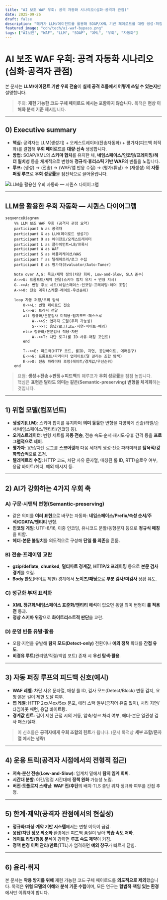```yaml
---
title: "AI 보조 WAF 우회: 공격 자동화 시나리오(심화·공격자 관점)"
date: 2025-09-26
draft: false
description: "해커가 LLM/에이전트를 활용해 SOAP/XML 기반 페이로드를 대량 생성·퍼징하고, 피드백 루프로 우회 조합을 최적화하는 과정을 공격자 관점에서 구조화합니다. (재현용 코드/악성 예시는 포함하지 않음)"
featured_image: "cdn/tech/ai-waf-bypass.png"
tags: ["AI보안", "WAF", "LLM", "SOAP", "XML", "우회", "자동화"]
---
```


# AI 보조 WAF 우회: 공격 자동화 시나리오(심화·공격자 관점)

본 문서는 **LLM/에이전트 기반 우회 전술**이 **실제 공격 흐름에서 어떻게 쓰일 수 있는지**만 설명합니다.  
> 주의: **재현 가능한 코드·구체 페이로드 예시는 포함하지 않습니다.** 목적은 **현상 이해와 분석 기준 제시**입니다.

---

## 0) Executive summary

* **핵심:** 공격자는 LLM(생성기) + 오케스트레이터(전송자동화) + 평가자(피드백 최적화)를 결합해 **우회 페이로드**를 **대량·신속** 생성합니다.
* **방법:** SOAP/XML의 **스키마 합치**를 유지한 채, **네임스페이스/인코딩/프레이밍/헤더 일치성** 등을 체계적으로 변형해 **정규식·휴리스틱 기반 WAF**의 빈틈을 노립니다.
* **루프:** (생성) → (전송) → (WAF/앱 반응 수집) → (평가/튜닝) → (재생성) 의 **자동 퍼징 루프**로 **우회 성공률**을 점진적으로 끌어올립니다.


<!--more-->

![LLM을 활용한 우회 자동화 — 시퀀스 다이어그램](https://blog.plura.io/cdn/tech/ai-waf-bypass.png)

---

## LLM을 활용한 우회 자동화 — 시퀀스 다이어그램

```mermaid
sequenceDiagram
    %% LLM 보조 WAF 우회 (공격자 관점 요약)
    participant A as 공격자
    participant G as LLM(페이로드 생성기)
    participant O as 에이전트/오케스트레이터
    participant L as 클라이언트↔LB/프록시
    participant W as WAF
    participant S as 애플리케이션/WAS
    participant T as 텔레메트리/로그 수집
    participant E as 평가자(Evaluator/Auto-Tuner)

    Note over A,G: 목표/제약 정의(차단 회피, Low-and-Slow, SLA 준수)
    A->>G: 프롬프트/제약 전달(스키마 합치 유지 + 변형 지시)
    G-->>A: 변형 후보 세트(네임스페이스·인코딩·프레이밍·헤더 조합)
    A->>O: 전송 계획(스케줄·레이트·우선순위)

    loop 자동 퍼징/우회 탐색
        O->>L: 변형 페이로드 전송
        L->>W: 트래픽 전달
        alt 정규화/본문검사 미적용·탐지모드·패스스루
            W-->>S: 앱까지 도달(우회 가능성)
            S-->>T: 응답/로그(코드·지연·바이트·예외)
        else 정규화/본문검사 적용·차단
            W-->>T: 차단 로그(룰 ID·사유·매칭 포인트)
        end

        T-->>E: 피드백(HTTP 코드, 룰ID, 지연, 응답바이트, 에러문구)
        E->>G: 프롬프트/파라미터 업데이트(덜 걸리는 조합 탐색)
        E->>O: 전송 파라미터 조정(레이트/경계값/우선순위)
    end
````

> 요점: **생성→전송→판정→피드백**의 폐루프가 **우회 성공률**을 점점 높입니다.  
> 핵심은 **표현은 달라도 의미는 같은(Semantic-preserving) 변형을 체계화**하는 것입니다.

---

## 1) 위협 모델(컴포넌트)

* **생성기(LLM)**: 스키마 합치를 유지하며 **의미 동등**한 변형을 다양하게 산출(라벨/순서/네임스페이스/엔티티/인코딩 등).
* **오케스트레이터**: 변형 세트를 **자동 전송**, 전송 속도·순서·재시도·유휴 간격 등을 **프로그램적으로 제어**.
* **평가자**: 응답/차단 로그를 **스코어링**해 다음 세대의 생성·전송 파라미터를 **탐욕적/강화학습적**으로 조정.
* **텔레메트리 수집**: HTTP 코드, 차단 사유 문자열, 매칭된 룰 ID, RTT/슬로우 여부, 응답 바이트/헤더, 예외 메시지 등.

---

## 2) AI가 강화하는 **4가지 우회 축**

### A) 구문·시맨틱 변형(Semantic-preserving)

* 같은 의미를 **여러 표현**으로 바꾸는 자동화: **네임스페이스/Prefix/속성 순서/주석/CDATA/엔티티** 변형.
* **인코딩 게임**: UTF-8/16, 이중 인코딩, 유니코드 분할/동형문자 등으로 **정규식 매칭**을 피함.
* **헤더-본문 불일치**를 의도적으로 구성해 **단일 룰 의존**을 흔듦.

### B) 전송·프레이밍 교란

* **gzip/deflate**, **chunked**, **멀티파트 경계값**, **HTTP/2 프레이밍** 등으로 **본문 검사 경계**를 흐림.
* **Body 한도**(바이트 제한) 경계에서 **노이즈/패딩**으로 **부분 검사/미검사** 상황 유도.

### C) 정규화 부재 표적화

* **XML 정규화/네임스페이스 표준화/엔티티 해석**이 없으면 동일 의미 변형이 **룰 적용 전** 통과.
* **정상 스키마 위장**으로 **화이트리스트적 판단**을 교란.

### D) 운영 빈틈 유발·활용

* 오탐·지연을 유발해 **탐지 모드(Detect-only)** 전환이나 **예외 정책** 확대를 **간접 유도**.
* **비경유 루트**(관리망/직결/백업 포트) 존재 시 **우선 탐색·활용**.

---

## 3) 자동 퍼징 루프의 **피드백 신호**(예시)

* **WAF 레벨**: 차단 사유 문자열, 매칭 룰 ID, 검사 모드(Detect/Block) 변동 감지, 요청·본문 길이 제한 도달 여부.
* **앱 레벨**: HTTP 2xx/4xx/5xx 분포, 에러 스택 일부(금칙어 유출 없이), 처리 지연/타임아웃 패턴, 응답 바이트량.
* **경계값 힌트**: 길이 제한 근접 시의 거동, 압축/청크 처리 여부, 헤더-본문 일관성 검사 패스/실패.

> 이 신호들은 **공격자에게 우회 조합의 힌트**가 됩니다. (문서 목적상 **세부 조합/문자열 예시는 생략**)

---

## 4) 운용 트릭(공격자 시점에서의 전형적 접근)

* **저속·분산 전송(Low-and-Slow)**: 임계치 밑에서 **탐지 임계 회피**.
* **시간대 분할**: 야간/점검 시간대에 **정책 완화** 가능성 노림.
* **버전·토폴로지 스캐닝**: **WAF 전/후단**의 배치·TLS 종단 위치·정규화 여부를 간접 추정.

---

## 5) 한계·제약(공격자 관점에서의 현실성)

* **정규화/파싱·계약 기반 시스템**에서는 변형 이득이 급감.
* **응답/차단 정보 최소화** 환경에선 피드백 품질이 낮아 **학습 속도 저하**.
* **레이트 리밋/행동 분석**이 강하면 **루프 속도 제약**이 커짐.
* **정책 변경 이력 관리/만료**(TTL)가 엄격하면 **예외 창구**가 빠르게 닫힘.

---

## 6) 윤리·취지

본 문서는 **악용 방지를 위해** 재현 가능한 코드·구체 페이로드를 **의도적으로 제외**했습니다. 목적은 **위협 모델의 이해**와 **분석 기준 수립**이며, 모든 연구는 **합법적·책임 있는 환경**에서만 이뤄져야 합니다.

